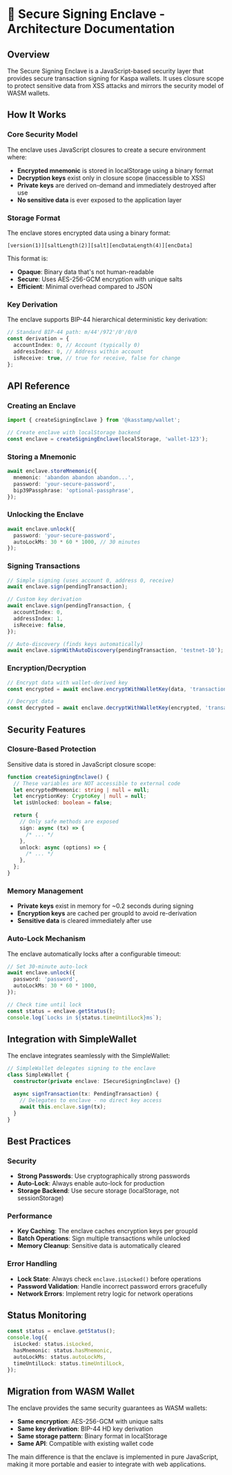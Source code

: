 # 🔐 Secure Signing Enclave - Architecture Documentation

## Overview

The Secure Signing Enclave is a JavaScript-based security layer that provides secure transaction signing for Kaspa wallets. It uses closure scope to protect sensitive data from XSS attacks and mirrors the security model of WASM wallets.

## How It Works

### Core Security Model

The enclave uses JavaScript closures to create a secure environment where:

- **Encrypted mnemonic** is stored in localStorage using a binary format
- **Decryption keys** exist only in closure scope (inaccessible to XSS)
- **Private keys** are derived on-demand and immediately destroyed after use
- **No sensitive data** is ever exposed to the application layer

### Storage Format

The enclave stores encrypted data using a binary format:

```
[version(1)][saltLength(2)][salt][encDataLength(4)][encData]
```

This format is:

- **Opaque**: Binary data that's not human-readable
- **Secure**: Uses AES-256-GCM encryption with unique salts
- **Efficient**: Minimal overhead compared to JSON

### Key Derivation

The enclave supports BIP-44 hierarchical deterministic key derivation:

```typescript
// Standard BIP-44 path: m/44'/972'/0'/0/0
const derivation = {
  accountIndex: 0, // Account (typically 0)
  addressIndex: 0, // Address within account
  isReceive: true, // true for receive, false for change
};
```

## API Reference

### Creating an Enclave

```typescript
import { createSigningEnclave } from '@kasstamp/wallet';

// Create enclave with localStorage backend
const enclave = createSigningEnclave(localStorage, 'wallet-123');
```

### Storing a Mnemonic

```typescript
await enclave.storeMnemonic({
  mnemonic: 'abandon abandon abandon...',
  password: 'your-secure-password',
  bip39Passphrase: 'optional-passphrase',
});
```

### Unlocking the Enclave

```typescript
await enclave.unlock({
  password: 'your-secure-password',
  autoLockMs: 30 * 60 * 1000, // 30 minutes
});
```

### Signing Transactions

```typescript
// Simple signing (uses account 0, address 0, receive)
await enclave.sign(pendingTransaction);

// Custom key derivation
await enclave.sign(pendingTransaction, {
  accountIndex: 0,
  addressIndex: 1,
  isReceive: false,
});

// Auto-discovery (finds keys automatically)
await enclave.signWithAutoDiscovery(pendingTransaction, 'testnet-10');
```

### Encryption/Decryption

```typescript
// Encrypt data with wallet-derived key
const encrypted = await enclave.encryptWithWalletKey(data, 'transaction-group-id');

// Decrypt data
const decrypted = await enclave.decryptWithWalletKey(encrypted, 'transaction-group-id');
```

## Security Features

### Closure-Based Protection

Sensitive data is stored in JavaScript closure scope:

```typescript
function createSigningEnclave() {
  // These variables are NOT accessible to external code
  let encryptedMnemonic: string | null = null;
  let encryptionKey: CryptoKey | null = null;
  let isUnlocked: boolean = false;

  return {
    // Only safe methods are exposed
    sign: async (tx) => {
      /* ... */
    },
    unlock: async (options) => {
      /* ... */
    },
  };
}
```

### Memory Management

- **Private keys** exist in memory for ~0.2 seconds during signing
- **Encryption keys** are cached per groupId to avoid re-derivation
- **Sensitive data** is cleared immediately after use

### Auto-Lock Mechanism

The enclave automatically locks after a configurable timeout:

```typescript
// Set 30-minute auto-lock
await enclave.unlock({
  password: 'password',
  autoLockMs: 30 * 60 * 1000,
});

// Check time until lock
const status = enclave.getStatus();
console.log(`Locks in ${status.timeUntilLock}ms`);
```

## Integration with SimpleWallet

The enclave integrates seamlessly with the SimpleWallet:

```typescript
// SimpleWallet delegates signing to the enclave
class SimpleWallet {
  constructor(private enclave: ISecureSigningEnclave) {}

  async signTransaction(tx: PendingTransaction) {
    // Delegates to enclave - no direct key access
    await this.enclave.sign(tx);
  }
}
```

## Best Practices

### Security

- **Strong Passwords**: Use cryptographically strong passwords
- **Auto-Lock**: Always enable auto-lock for production
- **Storage Backend**: Use secure storage (localStorage, not sessionStorage)

### Performance

- **Key Caching**: The enclave caches encryption keys per groupId
- **Batch Operations**: Sign multiple transactions while unlocked
- **Memory Cleanup**: Sensitive data is automatically cleared

### Error Handling

- **Lock State**: Always check `enclave.isLocked()` before operations
- **Password Validation**: Handle incorrect password errors gracefully
- **Network Errors**: Implement retry logic for network operations

## Status Monitoring

```typescript
const status = enclave.getStatus();
console.log({
  isLocked: status.isLocked,
  hasMnemonic: status.hasMnemonic,
  autoLockMs: status.autoLockMs,
  timeUntilLock: status.timeUntilLock,
});
```

## Migration from WASM Wallet

The enclave provides the same security guarantees as WASM wallets:

- **Same encryption**: AES-256-GCM with unique salts
- **Same key derivation**: BIP-44 HD key derivation
- **Same storage pattern**: Binary format in localStorage
- **Same API**: Compatible with existing wallet code

The main difference is that the enclave is implemented in pure JavaScript, making it more portable and easier to integrate with web applications.
